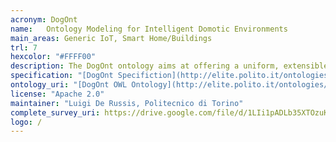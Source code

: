 ```yaml
--- 
acronym: DogOnt
name:   Ontology Modeling for Intelligent Domotic Environments
main_areas: Generic IoT, Smart Home/Buildings
trl: 7
hexcolor: "#FFFF00"
description: The DogOnt ontology aims at offering a uniform, extensible model for all devices being part of a "local" Internet of Things inside a smart environment. Its major focus is on device modeling, for all the aspects needed to abstract device "capabilities" from low -level idiosyncrasies and communication issues. This enables both abstract reasoning on devices, e.g., to find similar devices or to identify the most suitable output to which forward urgent notifications, and actual integration of different technologies, and paradigms.
specification: "[DogOnt Specifiction](http://elite.polito.it/ontologies/dogont)"
ontology_uri: "[DogOnt OWL Ontology](http://elite.polito.it/ontologies/dogont.owl)"
license: "Apache 2.0"
maintainer: "Luigi De Russis, Politecnico di Torino"
complete_survey_uri: https://drive.google.com/file/d/1LIi1pADLb35XTOzuKwYFl9hOBjyLeX05/view?usp=sharing 
logo: /
--- 
```

